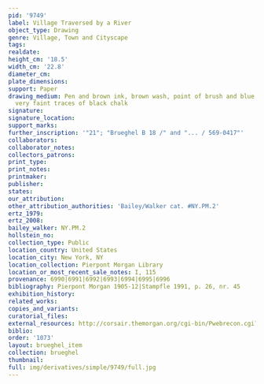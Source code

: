 ```yaml
---
pid: '9749'
label: Village Traversed by a River
object_type: Drawing
genre: Village, Town and Cityscape
tags: 
realdate: 
height_cm: '18.5'
width_cm: '22.8'
diameter_cm: 
plate_dimensions: 
support: Paper
drawing_medium: Pen and brown ink, brown wash, point of brush and blue wash, over
  very faint traces of black chalk
signature: 
signature_location: 
support_marks: 
further_inscription: '"21"; "Brueghel B 18 /" and "... / 569-0417"'
collaborators: 
collaborator_notes: 
collectors_patrons: 
print_type: 
print_notes: 
printmaker: 
publisher: 
states: 
our_attribution: 
other_attribution_authorities: 'Bailey/Walker cat. #NY.PM.2'
ertz_1979: 
ertz_2008: 
bailey_walker: NY.PM.2
hollstein_no: 
collection_type: Public
location_country: United States
location_city: New York, NY
location_collection: Pierpont Morgan Library
location_or_most_recent_sale_notes: I, 115
provenance: 6990|6991|6992|6993|6994|6995|6996
bibliography: Pierpont Morgan 1905-12|Stampfle 1991, p. 26, nr. 45
exhibition_history: 
related_works: 
copies_and_variants: 
curatorial_files: 
external_resources: http://corsair.themorgan.org/cgi-bin/Pwebrecon.cgi?BBID=144146
biblio: 
order: '1073'
layout: brueghel_item
collection: brueghel
thumbnail: 
full: img/derivatives/simple/9749/full.jpg
---
```

